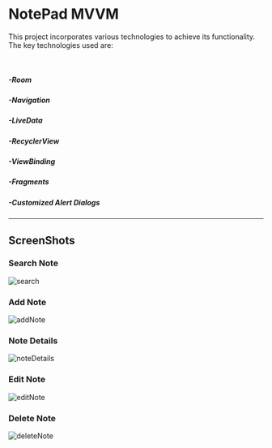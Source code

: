 
# NotePad MVVM
This project incorporates various technologies to achieve its functionality. The key technologies used are: 

<br/>

##### -Room
##### -Navigation
##### -LiveData
##### -RecyclerView
##### -ViewBinding 
##### -Fragments
##### -Customized Alert Dialogs
<hr/>


## ScreenShots


### Search Note
![search](https://github.com/Pax-code/notepad-mvvm/assets/58390807/bc2eedc4-48c7-4f5a-9e3c-1f159e1e5a86)

### Add Note
![addNote](https://github.com/Pax-code/notepad-mvvm/assets/58390807/3e996c56-100a-41a7-99f3-c2daad06ed0f)

### Note Details
![noteDetails](https://github.com/Pax-code/notepad-mvvm/assets/58390807/7b56a9ea-c79c-4e29-b828-085418a903f1)

### Edit Note
![editNote](https://github.com/Pax-code/notepad-mvvm/assets/58390807/14e7ef5a-63c2-4f5a-9821-8cacdb543964)

### Delete Note
![deleteNote](https://github.com/Pax-code/notepad-mvvm/assets/58390807/57586157-687d-4b91-8787-b147eaee276d)





